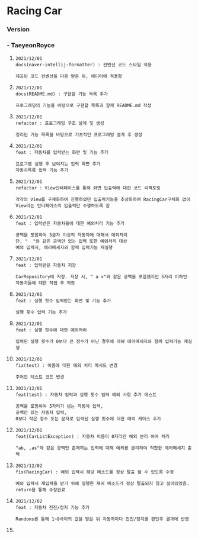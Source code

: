 # Racing Car

### Version

### - TaeyeonRoyce

1. ```
   2021/12/01
   docs(naver-intellij-formatter) : 컨벤션 코드 스타일 적용
   
   제공된 코드 컨벤션을 다운 받은 뒤, 에디터에 적용함
   ```

2. ```
   2021/12/01
   docs(README.md) : 구현할 기능 목록 추가
   
   프로그래밍의 기능을 바탕으로 구현할 목록과 함께 README.md 작성
   ```

3. ```
   2021/12/01
   refactor : 프로그래밍 구조 설계 및 생성
   
   정리된 기능 목록을 바탕으로 기초적인 프로그래밍 설계 후 생성
   ```

4. ```
   2021/12/01
   feat : 자동차를 입력받는 화면 및 기능 추가
   
   프로그램 실행 후 보여지는 입력 화면 추가
   자동차목록 입력 기능 추가
   ```

5. ```
   2021/12/01
   refactor : View인터페이스를 통해 화면 입출력에 대한 코드 리팩토링
   
   각각의 View를 구체화하여 진행하였던 입출력기능을 추상화하여 RacingCar구체화 없이 View라는 인터페이스의 입출력만 수행하도록 함
   ```

6. ```
   2021/12/01
   feat : 입력받은 자동차들에 대한 예외처리 기능 추가
   
   공백을 포함하여 5글자 이상의 자동차에 대해서 예외처리
   단, "  "와 같은 공백만 있는 입력 또한 예외처리 대상
   예외 입력시, 에러메세지와 함께 입력기능 재실행
   ```

7. ```
   2021/12/01
   feat : 입력받은 자동차 저장
   
   CarRepository에 저장. 저장 시, " a v"와 같은 공백을 포함했지만 5자리 이하인 자동차들에 대한 작업 후 저장
   ```

8. ```
   2021/12/01
   feat : 실행 횟수 입력받는 화면 및 기능 추가
   
   실행 횟수 입력 기능 추가
   ```

9. ```
   2021/12/01
   feat : 실행 횟수에 대한 예외처리
   
   입력된 실행 횟수가 0보다 큰 정수가 아닌 경우에 대해 에러메세지와 함께 입력기능 재실행
   ```

10. ```
    2021/12/01
    fix(test) : 이름에 대한 예외 처리 메서드 변경
    
    주어진 테스트 코드 변경
    ```

11. ```
    2021/12/01
    feat(test) : 자동차 입력과 실행 횟수 입력 예외 사항 추가 테스트
    
    공백을 포함하여 5자리가 넘는 자동차 입력,
    공백만 있는 자동차 입력,
    0보다 작은 정수 또는 문자로 입력된 실행 횟수에 대한 예외 케이스 추가
    ```

12. ```
    2021/12/01
    feat(CarListException) : 자동차 이름이 0자리인 예외 분리 하여 처리
    
    "ab, ,as"와 같은 공백만 존재하는 입력에 대해 예외를 분리하여 적합한 에러메세지 출력 
    ```

13. ```
    2021/12/02
    fix(RacingCar) : 예외 입력시 해당 메소드를 정상 탈출 할 수 있도록 수정
    
    예외 입력시 재입력을 받기 위해 실행한 재귀 메소드가 정상 탈출되지 않고 살아있었음.
    return을 통해 수정완료
    ```

14. ```
    2021/12/02
    feat : 자동차 전진/정지 기능 추가
    
    Randoms를 통해 1~9사이의 값을 받은 뒤 자동차마다 전진/정지를 판단후 결과에 반영
    ```

15. 

